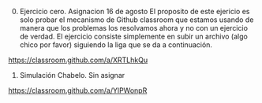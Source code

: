 0. Ejercicio cero. Asignacion 16 de agosto
El proposito de este ejericio es solo probar el mecanismo de Github classroom que estamos usando de manera que los problemas los resolvamos ahora y no con un ejercicio de verdad.
El ejercicio consiste simplemente en subir un archivo (algo chico por favor) siguiendo la liga que se da a continuación.

https://classroom.github.com/a/XRTLhkQu


1. Simulación Chabelo. Sin asignar

https://classroom.github.com/a/YlPWonpR
